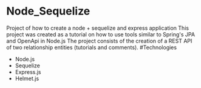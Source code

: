 # Node_Sequelize
 Project of how to create a node + sequelize and express application
 This project was created as a tutorial on how to use tools similar to Spring's JPA and OpenApi in Node.js
 The project consists of the creation of a REST API of two relationship entities (tutorials and comments).
#Technologies
- Node.js
- Sequelize
- Express.js
- Helmet.js
